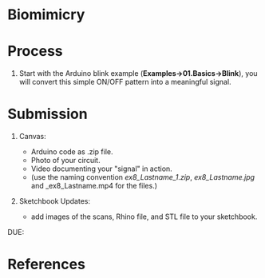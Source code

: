 
# Biomimicry


# Process
1. Start with the Arduino blink example (**Examples->01.Basics->Blink**), you will convert this simple ON/OFF pattern into a meaningful signal. 


# Submission
1. Canvas:
   - Arduino code as .zip file. 
   - Photo of your circuit.
   - Video documenting your "signal" in action.
   - (use the naming convention _ex8_Lastname_1.zip_, _ex8_Lastname.jpg_ and _ex8_Lastname.mp4 for the files.)

2. Sketchbook Updates:
   - add images of the scans, Rhino file, and STL file to your sketchbook.

DUE:

# References
